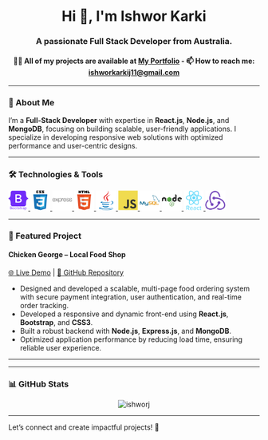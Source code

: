 <h1 align="center">Hi 👋, I'm Ishwor Karki</h1>
<h3 align="center">A passionate Full Stack Developer from Australia.</h3>

<h4 align="center">👨‍💻 All of my projects are available at <a href="https://my-portfolio-phi-rust-65.vercel.app/">My Portfolio</a> - 📫 How to reach me: <a href="mailto:ishworkarkij11@gmail.com"><strong>ishworkarkij11@gmail.com</strong></a></h4>



---

### 🌟 About Me  
I’m a **Full-Stack Developer** with expertise in **React.js**, **Node.js**, and **MongoDB**, focusing on building scalable, user-friendly applications. I specialize in developing responsive web solutions with optimized performance and user-centric designs.

---

### 🛠️ Technologies & Tools  
<p align="left">
  <a href="https://getbootstrap.com" target="_blank" rel="noreferrer"> <img src="https://raw.githubusercontent.com/devicons/devicon/master/icons/bootstrap/bootstrap-plain-wordmark.svg" alt="bootstrap" width="40" height="40"/> </a>
  <a href="https://www.w3schools.com/css/" target="_blank" rel="noreferrer"> <img src="https://raw.githubusercontent.com/devicons/devicon/master/icons/css3/css3-original-wordmark.svg" alt="css3" width="40" height="40"/> </a>
  <a href="https://expressjs.com" target="_blank" rel="noreferrer"> <img src="https://raw.githubusercontent.com/devicons/devicon/master/icons/express/express-original-wordmark.svg" alt="express" width="40" height="40"/> </a>
  <a href="https://www.w3.org/html/" target="_blank" rel="noreferrer"> <img src="https://raw.githubusercontent.com/devicons/devicon/master/icons/html5/html5-original-wordmark.svg" alt="html5" width="40" height="40"/> </a>
  <a href="https://www.java.com" target="_blank" rel="noreferrer"> <img src="https://raw.githubusercontent.com/devicons/devicon/master/icons/java/java-original.svg" alt="java" width="40" height="40"/> </a>
  <a href="https://developer.mozilla.org/en-US/docs/Web/JavaScript" target="_blank" rel="noreferrer"> <img src="https://raw.githubusercontent.com/devicons/devicon/master/icons/javascript/javascript-original.svg" alt="javascript" width="40" height="40"/> </a>
  <a href="https://www.mysql.com/" target="_blank" rel="noreferrer"> <img src="https://raw.githubusercontent.com/devicons/devicon/master/icons/mysql/mysql-original-wordmark.svg" alt="mysql" width="40" height="40"/> </a>
  <a href="https://nodejs.org" target="_blank" rel="noreferrer"> <img src="https://raw.githubusercontent.com/devicons/devicon/master/icons/nodejs/nodejs-original-wordmark.svg" alt="nodejs" width="40" height="40"/> </a>
  <a href="https://reactjs.org/" target="_blank" rel="noreferrer"> <img src="https://raw.githubusercontent.com/devicons/devicon/master/icons/react/react-original-wordmark.svg" alt="react" width="40" height="40"/> </a>
  <a href="https://redux.js.org" target="_blank" rel="noreferrer"> <img src="https://raw.githubusercontent.com/devicons/devicon/master/icons/redux/redux-original.svg" alt="redux" width="40" height="40"/> </a>
</p>

---

### 📌 Featured Project  
#### **Chicken George – Local Food Shop**  
[🌐 Live Demo](https://github.com/ishworj/Chicken-George) | [💾 GitHub Repository](https://github.com/ishworj/Chicken-George)  
- Designed and developed a scalable, multi-page food ordering system with secure payment integration, user authentication, and real-time order tracking.  
- Developed a responsive and dynamic front-end using **React.js**, **Bootstrap**, and **CSS3**.  
- Built a robust backend with **Node.js**, **Express.js**, and **MongoDB**.  
- Optimized application performance by reducing load time, ensuring reliable user experience.

---

---

### 📊 GitHub Stats  
<p align="center">
  <img src="https://github-readme-stats.vercel.app/api/top-langs?username=ishworj&show_icons=true&locale=en&layout=compact" alt="ishworj" />
</p>

---

Let’s connect and create impactful projects! 🚀
